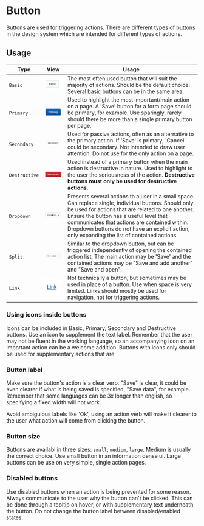 # Button

Buttons are used for triggering actions. There are different types of buttons in the design system which are intended for different types of actions.

## Usage

Type | View | Usage
--- | --- | ---
`Basic` | ![](../images/btn-basic.jpg) | The most often used button that will suit the majority of actions. Should be the default choice. Several basic buttons can be in the same area.
`Primary` | ![](../images/btn-primary.jpg) | Used to highlight the most important/main action on a page. A 'Save' button for a form page should be primary, for example. Use sparingly, rarely should there be more than a single primary button per page.
`Secondary` | ![](../images/btn-secondary.jpg) | Used for passive actions, often as an alternative to the primary action. If 'Save' is primary, 'Cancel' could be secondary. Not intended to draw user attention. Do not use for the only action on a page.
`Destructive` | ![](../images/btn-destructive.jpg) | Used instead of a primary button when the main action is destructive in nature. Used to highlight to the user the seriousness of the action. **Destructive buttons must only be used for destructive actions.**
`Dropdown` | ![](../images/btn-dropdown.jpg) | Presents several actions to a user in a small space. Can replace single, individual buttons. Should only be used for actions that are related to one another. Ensure the button has a useful level that communicates that actions are contained within. Dropdown buttons do not have an explicit action, only expanding the list of contained actions.
`Split` | ![](../images/btn-split.jpg) | Similar to the dropdown button, but can be triggered independently of opening the contained action list. The main action may be 'Save' and the contained actions may be "Save and add another" and "Save and open".
`Link` | ![](../images/btn-link.jpg) | Not technically a button, but sometimes may be used in place of a button. Use when space is very limited. Links should mostly be used for navigation, not for triggering actions.

### Using icons inside buttons
Icons can be included in Basic, Primary, Secondary and Destructive buttons. Use an icon to supplement the text label. Remember that the user may not be fluent in the working language, so an accompanying icon on an important action can be a welcome addition. Buttons with icons only should be used for supplementary actions that are 

### Button label
Make sure the button's action is a clear verb. "Save" is clear, it could be even clearer if what is being saved is specified, "Save data", for example. Remember that some languages can be 3x longer than english, so specifying a fixed width will not work.

Avoid ambiguious labels like 'Ok', using an action verb will make it clearer to the user what action will come from clicking the button.

### Button size
Buttons are availabl in three sizes: `small`, `medium`, `large`. Medium is usually the correct choice. Use small button in an information dense ui. Large buttons can be use on very simple, single action pages.

### Disabled buttons
Use disabled buttons when an action is being prevented for some reason. Always communicate to the user why the button can't be clicked. This can be done through a tooltip on hover, or with supplementary text underneath the button. Do not change the button label between disabled/enabled states.